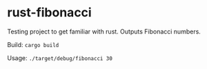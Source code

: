 # rust-fibonacci

Testing project to get familiar with rust. Outputs Fibonacci numbers.

Build: `cargo build`

Usage: `./target/debug/fibonacci 30`
